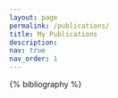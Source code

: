 ```yaml
---
layout: page
permalink: /publications/
title: My Publications
description: 
nav: true
nav_order: 1
---
```


<!-- _pages/publications.md -->
<div class="publications">

{% bibliography %}

</div>
